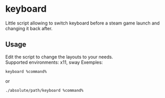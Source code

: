# keyboard

Little script allowing to switch keyboard before a steam game launch and changing it back after.

## Usage

Edit the script to change the layouts to your needs.  
Supported environments: x11, sway
Exemples:  
```
keyboard %command%
```  
or  
```
./absolute/path/keyboard %command%
```
